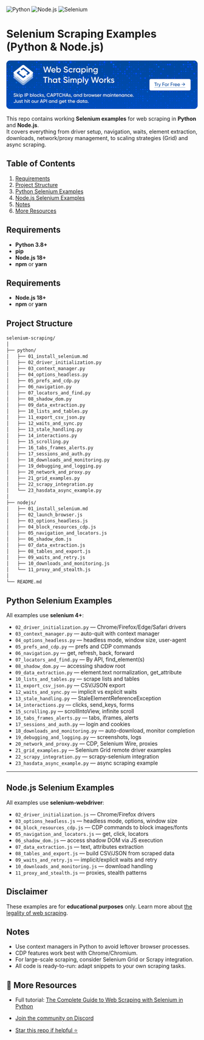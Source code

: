 ![Python](https://img.shields.io/badge/python-3.7+-blue)
![Node.js](https://img.shields.io/badge/node.js-18+-green)
![Selenium](https://img.shields.io/badge/selenium-4.36+-blueviolet)

# Selenium Scraping Examples (Python & Node.js)
[![HasData_bannner](banner.png)](https://hasdata.com/)

This repo contains working **Selenium examples** for web scraping in **Python** and **Node.js**.  
It covers everything from driver setup, navigation, waits, element extraction, downloads, network/proxy management, to scaling strategies (Grid) and async scraping.

## Table of Contents

1. [Requirements](#requirements)  
2. [Project Structure](#project-structure)  
3. [Python Selenium Examples](#python-selenium-examples)  
4. [Node.js Selenium Examples](#nodejs-selenium-examples)   
5. [Notes](#notes)
6. [More Resources](#-more-resources)


## Requirements

- **Python 3.8+**  
- **pip**  
- **Node.js 18+**  
- **npm** or **yarn**


## Requirements

- **Node.js 18+**
- **npm** or **yarn**


## Project Structure

```
selenium-scraping/
│
├── python/
│   ├── 01_install_selenium.md
│   ├── 02_driver_initialization.py
│   ├── 03_context_manager.py
│   ├── 04_options_headless.py
│   ├── 05_prefs_and_cdp.py
│   ├── 06_navigation.py
│   ├── 07_locators_and_find.py
│   ├── 08_shadow_dom.py
│   ├── 09_data_extraction.py
│   ├── 10_lists_and_tables.py
│   ├── 11_export_csv_json.py
│   ├── 12_waits_and_sync.py
│   ├── 13_stale_handling.py
│   ├── 14_interactions.py
│   ├── 15_scrolling.py
│   ├── 16_tabs_frames_alerts.py
│   ├── 17_sessions_and_auth.py
│   ├── 18_downloads_and_monitoring.py
│   ├── 19_debugging_and_logging.py
│   ├── 20_network_and_proxy.py
│   ├── 21_grid_examples.py
│   ├── 22_scrapy_integration.py
│   └── 23_hasdata_async_example.py
│
├── nodejs/
│   ├── 01_install_selenium.md
│   ├── 02_launch_browser.js
│   ├── 03_options_headless.js
│   ├── 04_block_resources_cdp.js
│   ├── 05_navigation_and_locators.js
│   ├── 06_shadow_dom.js
│   ├── 07_data_extraction.js
│   ├── 08_tables_and_export.js
│   ├── 09_waits_and_retry.js
│   ├── 10_downloads_and_monitoring.js
│   └── 11_proxy_and_stealth.js
│
└── README.md
```

## Python Selenium Examples

All examples use **selenium 4+**:

- `02_driver_initialization.py` — Chrome/Firefox/Edge/Safari drivers  
- `03_context_manager.py` — auto-quit with context manager  
- `04_options_headless.py` — headless mode, window size, user-agent  
- `05_prefs_and_cdp.py` — prefs and CDP commands  
- `06_navigation.py` — get, refresh, back, forward  
- `07_locators_and_find.py` — By API, find_element(s)  
- `08_shadow_dom.py` — accessing shadow root  
- `09_data_extraction.py` — element.text normalization, get_attribute  
- `10_lists_and_tables.py` — scrape lists and tables  
- `11_export_csv_json.py` — CSV/JSON export  
- `12_waits_and_sync.py` — implicit vs explicit waits  
- `13_stale_handling.py` — StaleElementReferenceException  
- `14_interactions.py` — clicks, send_keys, forms  
- `15_scrolling.py` — scrollIntoView, infinite scroll  
- `16_tabs_frames_alerts.py` — tabs, iframes, alerts  
- `17_sessions_and_auth.py` — login and cookies  
- `18_downloads_and_monitoring.py` — auto-download, monitor completion  
- `19_debugging_and_logging.py` — screenshots, logs  
- `20_network_and_proxy.py` — CDP, Selenium Wire, proxies  
- `21_grid_examples.py` — Selenium Grid remote driver examples  
- `22_scrapy_integration.py` — scrapy-selenium integration  
- `23_hasdata_async_example.py` — async scraping example

---

## Node.js Selenium Examples

All examples use **selenium-webdriver**:

- `02_driver_initialization.js` — Chrome/Firefox drivers  
- `03_options_headless.js` — headless mode, options, window size  
- `04_block_resources_cdp.js` — CDP commands to block images/fonts  
- `05_navigation_and_locators.js` — get, click, locators  
- `06_shadow_dom.js` — access shadow DOM via JS execution  
- `07_data_extraction.js` — text, attributes extraction  
- `08_tables_and_export.js` — build CSV/JSON from scraped data  
- `09_waits_and_retry.js` — implicit/explicit waits and retry  
- `10_downloads_and_monitoring.js` — download handling  
- `11_proxy_and_stealth.js` — proxies, stealth patterns


## Disclaimer

These examples are for **educational purposes** only. Learn more about [the legality of web scraping](https://hasdata.com/blog/is-web-scraping-legal).


## Notes

* Use context managers in Python to avoid leftover browser processes.
* CDP features work best with Chrome/Chromium.
* For large-scale scraping, consider Selenium Grid or Scrapy integration.
* All code is ready-to-run: adapt snippets to your own scraping tasks.

## 📎 More Resources

* Full tutorial: [The Complete Guide to Web Scraping with Selenium in Python](https://hasdata.com/blog/web-scraping-using-selenium-python)
* [Join the community on Discord](https://discord.com/invite/QeuPtWpkAt)

* [Star this repo if helpful ⭐](#)
